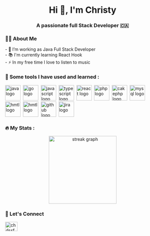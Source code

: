 
<h1 align="center">Hi 👋, I'm Christy</h1>
<h3 align="center">A passionate full Stack Developer 🇨🇦</h3>

<h3 align="left">👩‍💻 About Me</h3>
- 🔭 I’m working as Java Full Stack Developer<br>
- 📚 I'm currently learning React Hook<br>
- ⚡ In my free time I love to listen to music

<h3 align="left">🚀 Some tools I have used and learned :</h3>
<div align="left">
  <img src="https://cdn.jsdelivr.net/gh/devicons/devicon/icons/java/java-original-wordmark.svg" height="50" alt="java logo" />&nbsp;
  <img src="https://cdn.jsdelivr.net/gh/devicons/devicon/icons/spring/spring-original-wordmark.svg" height="50" alt="go logo" />&nbsp;
  <img src="https://cdn.jsdelivr.net/gh/devicons/devicon/icons/javascript/javascript-original.svg" height="50" alt="javascript logo"/>&nbsp;
  <img src="https://cdn.jsdelivr.net/gh/devicons/devicon/icons/typescript/typescript-original.svg" height="50" alt="typescript logo"/>&nbsp;
  <img src="https://cdn.jsdelivr.net/gh/devicons/devicon/icons/react/react-original.svg" height="50" alt="react logo"/>&nbsp;
  <img src="https://cdn.jsdelivr.net/gh/devicons/devicon/icons/php/php-original.svg" height="50" alt="php logo" />&nbsp;
  <img src="https://cdn.jsdelivr.net/gh/devicons/devicon/icons/cakephp/cakephp-original-wordmark.svg" height="50" alt="cakephp logo" />&nbsp;
  <img src="https://cdn.jsdelivr.net/gh/devicons/devicon/icons/mysql/mysql-original-wordmark.svg" height="50" alt="mysql logo"/>&nbsp;
  <img src="https://cdn.jsdelivr.net/gh/devicons/devicon/icons/html5/html5-original-wordmark.svg" height="50" alt="hmtl logo"/>&nbsp;
  <img src="https://cdn.jsdelivr.net/gh/devicons/devicon/icons/jquery/jquery-original-wordmark.svg" height="50" alt="hmtl logo"/>&nbsp;      
  <img src="https://cdn.jsdelivr.net/gh/devicons/devicon/icons/github/github-original-wordmark.svg" height="50" alt="github logo"/>&nbsp;
  <img src="https://cdn.jsdelivr.net/gh/devicons/devicon/icons/jira/jira-original-wordmark.svg" height="50" alt="jira logo"/>&nbsp;
</div>



###

<h3 align="left">🔥   My Stats :</h3>
<div align="center">
  <img src="https://streak-stats.demolab.com?user=maurodesouza&locale=en&mode=daily&theme=dark&hide_border=false&border_radius=5&order=3" height="220" alt="streak graph"  />
</div>

###

<h3 align="left">📨 Let's Connect</h3>
<p align="left">
<a href="https://linkedin.com/in/chdssf" target="blank"><img align="center" src="https://raw.githubusercontent.com/rahuldkjain/github-profile-readme-generator/master/src/images/icons/Social/linked-in-alt.svg" alt="chdssf" height="30" width="40" /></a>
</p>

<!--
**christy-ly/christy-ly** is a ✨ _special_ ✨ repository because its `README.md` (this file) appears on your GitHub profile.

Here are some ideas to get you started:

- 🔭 I’m currently working on ...
- 🌱 I’m currently learning ...
- 👯 I’m looking to collaborate on ...
- 🤔 I’m looking for help with ...
- 💬 Ask me about ...
- 📫 How to reach me: ...
- 😄 Pronouns: ...
- ⚡ Fun fact: ...
-->

